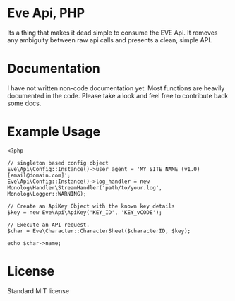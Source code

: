 # Eve Api, PHP

Its a thing that makes it dead simple to consume the EVE Api. 
It removes any ambiguity between raw api calls and presents a clean, simple API.

# Documentation

I have not written non-code documentation yet. Most functions are heavily documented in the code. 
Please take a look and feel free to contribute back some docs.

# Example Usage

    <?php
    
    // singleton based config object
    Eve\Api\Config::Instance()->user_agent = 'MY SITE NAME (v1.0) [email@domain.com]';
    Eve\Api\Config::Instance()->log_handler = new Monolog\Handler\StreamHandler('path/to/your.log', Monolog\Logger::WARNING);
    
    // Create an ApiKey Object with the known key details
    $key = new Eve\Api\ApiKey('KEY_ID', 'KEY_vCODE');
    
    // Execute an API request.
    $char = Eve\Character::CharacterSheet($characterID, $key);
    
    echo $char->name;

# License

Standard MIT license